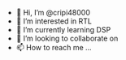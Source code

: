 - 👋 Hi, I’m @cripi48000
- 👀 I’m interested in RTL
- 🌱 I’m currently learning DSP
- 💞️ I’m looking to collaborate on 
- 📫 How to reach me ...

<!---
cripi48000/cripi48000 is a ✨ special ✨ repository because its `README.md` (this file) appears on your GitHub profile.
You can click the Preview link to take a look at your changes.
--->
